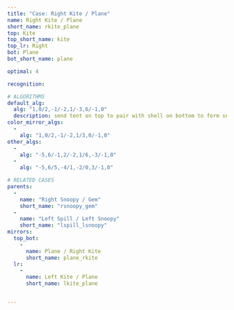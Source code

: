 ```yaml
---
title: "Case: Right Kite / Plane"
name: Right Kite / Plane
short_name: rkite_plane
top: Kite
top_short_name: kite
top_lr: Right
bot: Plane
bot_short_name: plane

optimal: 4

recognition:

# ALGORITHMS
default_alg:
  alg: "1,0/2,-1/-2,1/-3,6/-1,0"
  description: send tent on top to pair with shell on bottom to form snoopy/gem
color_mirror_algs:
  -
    alg: "1,0/2,-1/-2,1/3,0/-1,0"
other_algs:
  -
    alg: "-5,6/-1,2/-2,1/6,-3/-1,0"
  -
    alg: "-5,6/5,-4/1,-2/0,3/-1,0"

# RELATED CASES
parents:
  -
    name: "Right Snoopy / Gem"
    short_name: "rsnoopy_gem"
  -
    name: "Left Spill / Left Snoopy"
    short_name: "lspill_lsnoopy"
mirrors:
  top_bot:
    -
      name: Plane / Right Kite
      short_name: plane_rkite
  lr:
    -
      name: Left Kite / Plane
      short_name: lkite_plane


---
```


